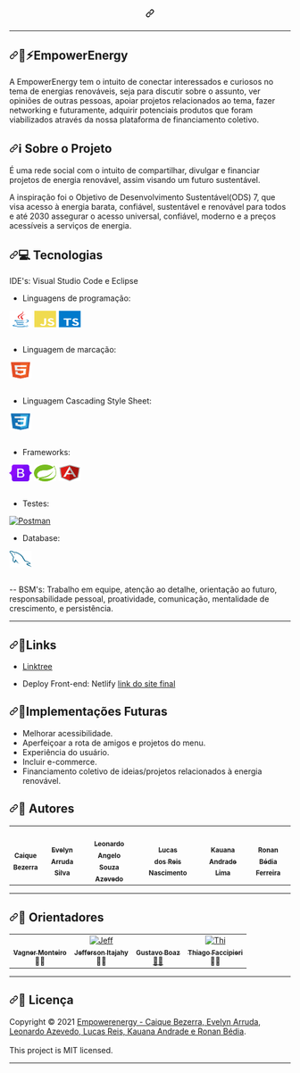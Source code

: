 
<readme-toc>
 <div data-target="readme-toc.content" class="Box-body px-5 pb-5">
          <article class="markdown-body entry-content container-lg" itemprop="text"><h1 align="center" dir="auto"><a id="" class="anchor" aria-hidden="true" href="#"><svg class="octicon octicon-link" viewBox="0 0 16 16" version="1.1" width="16" height="16" aria-hidden="true"><path fill-rule="evenodd" d="M7.775 3.275a.75.75 0 001.06 1.06l1.25-1.25a2 2 0 112.83 2.83l-2.5 2.5a2 2 0 01-2.83 0 .75.75 0 00-1.06 1.06 3.5 3.5 0 004.95 0l2.5-2.5a3.5 3.5 0 00-4.95-4.95l-1.25 1.25zm-4.69 9.64a2 2 0 010-2.83l2.5-2.5a2 2 0 012.83 0 .75.75 0 001.06-1.06 3.5 3.5 0 00-4.95 0l-2.5 2.5a3.5 3.5 0 004.95 4.95l1.25-1.25a.75.75 0 00-1.06-1.06l-1.25 1.25a2 2 0 01-2.83 0z"></path></svg></a>
	<a target="_blank" rel="noopener noreferrer" href="https://media4.giphy.com/media/Vf9VTiNQJXNLbFL3QL/giphy.gif?cid=790b76115c2f09fbdef92fbb00ef09f09a1ed74821206625&rid=giphy.gif&ct=g" height="450" width="1000" data-canonical-src="https://media.giphy.com/media/5YHAujrqqb31B81o0W/giphy.gif" style="max-width: 100%;"></a>
</h1>
<hr>
  
<h1 dir="auto"><a id="user-content-ℹ--sobre-o-projeto" class="anchor" aria-hidden="true" href="#ℹ--sobre-o-projeto"><svg class="octicon octicon-link" viewBox="0 0 16 16" version="1.1" width="16" height="16" aria-hidden="true"><path fill-rule="evenodd" d="M7.775 3.275a.75.75 0 001.06 1.06l1.25-1.25a2 2 0 112.83 2.83l-2.5 2.5a2 2 0 01-2.83 0 .75.75 0 00-1.06 1.06 3.5 3.5 0 004.95 0l2.5-2.5a3.5 3.5 0 00-4.95-4.95l-1.25 1.25zm-4.69 9.64a2 2 0 010-2.83l2.5-2.5a2 2 0 012.83 0 .75.75 0 001.06-1.06 3.5 3.5 0 00-4.95 0l-2.5 2.5a3.5 3.5 0 004.95 4.95l1.25-1.25a.75.75 0 00-1.06-1.06l-1.25 1.25a2 2 0 01-2.83 0z"></path></svg></a><g-emoji class="g-emoji" alias="information_source" fallback-src="">🔆⚡</g-emoji>EmpowerEnergy</h1>
    
A EmpowerEnergy tem o intuito de conectar interessados e curiosos no tema de energias renováveis, seja para discutir sobre o assunto, ver opiniões de outras pessoas, apoiar projetos relacionados ao tema, fazer networking e futuramente, adquirir potenciais produtos que foram viabilizados através da nossa plataforma de financiamento coletivo.

<h1 dir="auto"><a id="user-content-ℹ--sobre-o-projeto" class="anchor" aria-hidden="true" href="#ℹ--sobre-o-projeto"><svg class="octicon octicon-link" viewBox="0 0 16 16" version="1.1" width="16" height="16" aria-hidden="true"><path fill-rule="evenodd" d="M7.775 3.275a.75.75 0 001.06 1.06l1.25-1.25a2 2 0 112.83 2.83l-2.5 2.5a2 2 0 01-2.83 0 .75.75 0 00-1.06 1.06 3.5 3.5 0 004.95 0l2.5-2.5a3.5 3.5 0 00-4.95-4.95l-1.25 1.25zm-4.69 9.64a2 2 0 010-2.83l2.5-2.5a2 2 0 012.83 0 .75.75 0 001.06-1.06 3.5 3.5 0 00-4.95 0l-2.5 2.5a3.5 3.5 0 004.95 4.95l1.25-1.25a.75.75 0 00-1.06-1.06l-1.25 1.25a2 2 0 01-2.83 0z"></path></svg></a><g-emoji class="g-emoji" alias="information_source" fallback-src="https://github.githubassets.com/images/icons/emoji/unicode/2139.png">ℹ</g-emoji>  Sobre o Projeto</h1>

É uma rede social com o intuito de compartilhar, divulgar e financiar projetos de energia renovável, assim visando um futuro sustentável.

A inspiração foi o Objetivo de Desenvolvimento Sustentável(ODS) 7, que visa acesso à energia barata, confiável, sustentável e renovável para todos e até 2030 assegurar o acesso universal, confiável, moderno e a preços acessíveis a serviços de energia.


<h1 dir="auto"><a id="user-content--tecnologias" class="anchor" aria-hidden="true" href="#-tecnologias"><svg class="octicon octicon-link" viewBox="0 0 16 16" version="1.1" width="16" height="16" aria-hidden="true"><path fill-rule="evenodd" d="M7.775 3.275a.75.75 0 001.06 1.06l1.25-1.25a2 2 0 112.83 2.83l-2.5 2.5a2 2 0 01-2.83 0 .75.75 0 00-1.06 1.06 3.5 3.5 0 004.95 0l2.5-2.5a3.5 3.5 0 00-4.95-4.95l-1.25 1.25zm-4.69 9.64a2 2 0 010-2.83l2.5-2.5a2 2 0 012.83 0 .75.75 0 001.06-1.06 3.5 3.5 0 00-4.95 0l-2.5 2.5a3.5 3.5 0 004.95 4.95l1.25-1.25a.75.75 0 00-1.06-1.06l-1.25 1.25a2 2 0 01-2.83 0z"></path></svg></a><g-emoji class="g-emoji" alias="computer" fallback-src="https://github.githubassets.com/images/icons/emoji/unicode/1f4bb.png">💻</g-emoji> Tecnologias</h1>
<p dir="auto">IDE's: Visual Studio Code e Eclipse</p>
<ul dir="auto">
<li>Linguagens de programação:</li>
</ul>
<div dir="auto">
  <a target="_blank" rel="noopener noreferrer" href="https://raw.githubusercontent.com/devicons/devicon/master/icons/java/java-original.svg"><img align="center" alt="Java" height="30" width="40" src="https://raw.githubusercontent.com/devicons/devicon/master/icons/java/java-original.svg" style="max-width: 100%;"></a>
  <a target="_blank" rel="noopener noreferrer" href="https://raw.githubusercontent.com/devicons/devicon/master/icons/javascript/javascript-plain.svg"><img align="center" alt="Js" height="30" width="40" src="https://raw.githubusercontent.com/devicons/devicon/master/icons/javascript/javascript-plain.svg" style="max-width: 100%;"></a>
  <a target="_blank" rel="noopener noreferrer" href="https://raw.githubusercontent.com/devicons/devicon/master/icons/typescript/typescript-plain.svg"><img align="center" alt="Ts" height="30" width="40" src="https://raw.githubusercontent.com/devicons/devicon/master/icons/typescript/typescript-plain.svg" style="max-width: 100%;"></a>
</div><br>
<ul dir="auto">
<li>Linguagem de marcação:</li>
</ul>
<div dir="auto">
 <a target="_blank" rel="noopener noreferrer" href="https://raw.githubusercontent.com/devicons/devicon/master/icons/html5/html5-original.svg"><img align="center" alt="HTML" height="30" width="40" src="https://raw.githubusercontent.com/devicons/devicon/master/icons/html5/html5-original.svg" style="max-width: 100%;"></a>
</div><br>
<ul dir="auto">
<li>Linguagem Cascading Style Sheet:</li>
</ul>
<div dir="auto">
  <a target="_blank" rel="noopener noreferrer" href="https://raw.githubusercontent.com/devicons/devicon/master/icons/css3/css3-original.svg"><img align="center" alt="CSS" height="30" width="40" src="https://raw.githubusercontent.com/devicons/devicon/master/icons/css3/css3-original.svg" style="max-width: 100%;"></a>
</div><br>
<ul dir="auto">
<li>Frameworks:</li>
</ul>
<div dir="auto">
  <a target="_blank" rel="noopener noreferrer" href="https://raw.githubusercontent.com/devicons/devicon/master/icons/bootstrap/bootstrap-original.svg"><img align="center" alt="Bootstrap" height="30" width="40" src="https://raw.githubusercontent.com/devicons/devicon/master/icons/bootstrap/bootstrap-original.svg" style="max-width: 100%;"></a>
  <a target="_blank" rel="noopener noreferrer" href="https://raw.githubusercontent.com/devicons/devicon/master/icons/spring/spring-original.svg"><img align="center" alt="spring" height="30" width="40" src="https://raw.githubusercontent.com/devicons/devicon/master/icons/spring/spring-original.svg" style="max-width: 100%;"></a>
 <a target="_blank" rel="noopener noreferrer" href="https://raw.githubusercontent.com/devicons/devicon/master/icons/angularjs/angularjs-original.svg"><img align="center" alt="angular" height="30" width="40" src="https://raw.githubusercontent.com/devicons/devicon/master/icons/angularjs/angularjs-original.svg" style="max-width: 100%;"></a>
</div><br>
<ul dir="auto">
<li>Testes:</li>
</ul>
<p dir="auto"><a href="#"><img src="https://camo.githubusercontent.com/253796bc5d9fa25c5ce28f12a498e2cba713f783e360ca3b238dd0378b963221/68747470733a2f2f696d672e736869656c64732e696f2f62616467652f506f73746d616e2d4646364333373f7374796c653d666f722d7468652d6261646765266c6f676f3d506f73746d616e266c6f676f436f6c6f723d666666666666" alt="Postman" data-canonical-src="https://img.shields.io/badge/Postman-FF6C37?style=for-the-badge&amp;logo=Postman&amp;logoColor=ffffff" style="max-width: 100%;"></a><br></p>
<ul dir="auto">
<li>Database:</li>
</ul>
<div dir="auto">
  <a target="_blank" rel="noopener noreferrer" href="https://raw.githubusercontent.com/devicons/devicon/master/icons/mysql/mysql-original.svg"><img align="center" alt="MySQL" height="30" width="40" src="https://raw.githubusercontent.com/devicons/devicon/master/icons/mysql/mysql-original.svg" style="max-width: 100%;"></a>
</div><br>
<p dir="auto">-- BSM's: Trabalho em equipe, atenção ao detalhe, orientação ao futuro, responsabilidade pessoal, proatividade, comunicação, mentalidade de crescimento, e persistência.</p>
<hr>

  <h1 dir="auto"><a id="user-content-ℹ--sobre-o-projeto" class="anchor" aria-hidden="true" href="#ℹ--sobre-o-projeto"><svg class="octicon octicon-link" viewBox="0 0 16 16" version="1.1" width="16" height="16" aria-hidden="true"><path fill-rule="evenodd" d="M7.775 3.275a.75.75 0 001.06 1.06l1.25-1.25a2 2 0 112.83 2.83l-2.5 2.5a2 2 0 01-2.83 0 .75.75 0 00-1.06 1.06 3.5 3.5 0 004.95 0l2.5-2.5a3.5 3.5 0 00-4.95-4.95l-1.25 1.25zm-4.69 9.64a2 2 0 010-2.83l2.5-2.5a2 2 0 012.83 0 .75.75 0 001.06-1.06 3.5 3.5 0 00-4.95 0l-2.5 2.5a3.5 3.5 0 004.95 4.95l1.25-1.25a.75.75 0 00-1.06-1.06l-1.25 1.25a2 2 0 01-2.83 0z"></path></svg></a><g-emoji class="g-emoji" alias="information_source" fallback-src="">🔗</g-emoji>Links</h1>

<ul dir="auto">
<li><a href="https://linktr.ee/empowerenergy" rel="nofollow">Linktree</a></li>
</ul>
</a>
<ul dir="auto">
<li>Deploy Front-end: Netlify <a href="https://empowerenergy.netlify.app" rel="nofollow">link do site final</a></li>
</ul>

   <h1 dir="auto"><a id="user-content-ℹ--sobre-o-projeto" class="anchor" aria-hidden="true" href="#ℹ--sobre-o-projeto"><svg class="octicon octicon-link" viewBox="0 0 16 16" version="1.1" width="16" height="16" aria-hidden="true"><path fill-rule="evenodd" d="M7.775 3.275a.75.75 0 001.06 1.06l1.25-1.25a2 2 0 112.83 2.83l-2.5 2.5a2 2 0 01-2.83 0 .75.75 0 00-1.06 1.06 3.5 3.5 0 004.95 0l2.5-2.5a3.5 3.5 0 00-4.95-4.95l-1.25 1.25zm-4.69 9.64a2 2 0 010-2.83l2.5-2.5a2 2 0 012.83 0 .75.75 0 001.06-1.06 3.5 3.5 0 00-4.95 0l-2.5 2.5a3.5 3.5 0 004.95 4.95l1.25-1.25a.75.75 0 00-1.06-1.06l-1.25 1.25a2 2 0 01-2.83 0z"></path></svg></a><g-emoji class="g-emoji" alias="information_source" fallback-src="">🚀</g-emoji>Implementações Futuras</h1>

- Melhorar acessibilidade.
- Aperfeiçoar a rota de amigos e projetos do menu.
- Experiência do usuário.
- Incluir e-commerce.
- Financiamento coletivo de ideias/projetos relacionados à energia renovável.

<h1 dir="auto"><a id="user-content--autores" class="anchor" aria-hidden="true" href="#-autores"><svg class="octicon octicon-link" viewBox="0 0 16 16" version="1.1" width="16" height="16" aria-hidden="true"><path fill-rule="evenodd" d="M7.775 3.275a.75.75 0 001.06 1.06l1.25-1.25a2 2 0 112.83 2.83l-2.5 2.5a2 2 0 01-2.83 0 .75.75 0 00-1.06 1.06 3.5 3.5 0 004.95 0l2.5-2.5a3.5 3.5 0 00-4.95-4.95l-1.25 1.25zm-4.69 9.64a2 2 0 010-2.83l2.5-2.5a2 2 0 012.83 0 .75.75 0 001.06-1.06 3.5 3.5 0 00-4.95 0l-2.5 2.5a3.5 3.5 0 004.95 4.95l1.25-1.25a.75.75 0 00-1.06-1.06l-1.25 1.25a2 2 0 01-2.83 0z"></path></svg></a><g-emoji class="g-emoji" alias="bust_in_silhouette" fallback-src="https://github.githubassets.com/images/icons/emoji/unicode/1f464.png">👤</g-emoji> Autores</h1>
<table>
	<tbody><tr>
		<td align="center">
			<a href="(https://github.com/caiqueb05">
				<img width="100px" height="auto" src="https://avatars.githubusercontent.com/u/81648936?v=4" alt="" style="max-width: 100%;">
				<br>
				<sub>
					<b>Caique<br>Bezerra</b>
				</sub>
			</a>
		</td>
		<td align="center">
			<a href="https://github.com/evelynarruda">
				<img width="100px" height="auto" src="https://avatars.githubusercontent.com/u/89674125?v=4" alt="" style="max-width: 100%;">
				<br>
				<sub>
					<b>Evelyn<br>Arruda Silva</b>
				</sub>
			</a>
		</td>
		<td align="center">
			<a href="https://github.com/lleonardoazevedo">
				<img width="100px" height="auto" src="https://avatars.githubusercontent.com/u/86493240?v=4" alt="" style="max-width: 100%;">
				<br>
				<sub>
					<b>Leonardo Angelo<br>Souza Azevedo</b>
				</sub>
			</a>
		</td>
		<td align="center">
			<a href="https://github.com/therealkaslow">
				<img width="100px" height="auto" src="https://avatars.githubusercontent.com/u/88865748?v=4" alt="" style="max-width: 100%;">
				<br>
				<sub>
					<b>Lucas<br>dos Reis Nascimento</b>
				</sub>
			</a>
		</td>
		<td align="center">
			<a href="https://github.com/kauanaandrade">
				<img width="100px" height="auto" src="https://avatars.githubusercontent.com/u/88996534?v=4" alt="" style="max-width: 100%;">
				<br>
				<sub>
					<b>Kauana<br>Andrade Lima</b>
				</sub>
			</a>
<td align="center">
			<a href=" https://github.com/ronanbedia">
				<img width="100px" height="auto" src="https://avatars.githubusercontent.com/u/89662092?v=4" alt="" style="max-width: 100%;">
				<br>
				<sub>
					<b>Ronan<br>Bédia Ferreira</b>
				</sub>
			</a>
		</td>
	</tr>
</tbody></table>
<hr>
        
<h1 dir="auto"><a id="user-content--orientadores" class="anchor" aria-hidden="true" href="#-orientadores"><svg class="octicon octicon-link" viewBox="0 0 16 16" version="1.1" width="16" height="16" aria-hidden="true"><path fill-rule="evenodd" d="M7.775 3.275a.75.75 0 001.06 1.06l1.25-1.25a2 2 0 112.83 2.83l-2.5 2.5a2 2 0 01-2.83 0 .75.75 0 00-1.06 1.06 3.5 3.5 0 004.95 0l2.5-2.5a3.5 3.5 0 00-4.95-4.95l-1.25 1.25zm-4.69 9.64a2 2 0 010-2.83l2.5-2.5a2 2 0 012.83 0 .75.75 0 001.06-1.06 3.5 3.5 0 00-4.95 0l-2.5 2.5a3.5 3.5 0 004.95 4.95l1.25-1.25a.75.75 0 00-1.06-1.06l-1.25 1.25a2 2 0 01-2.83 0z"></path></svg></a><g-emoji class="g-emoji" alias="handshake" fallback-src="https://github.githubassets.com/images/icons/emoji/unicode/1f91d.png">🤝</g-emoji> Orientadores</h1>
<p dir="auto"></p>
<table>
  <tbody><tr>
    	  <td align="center"><a href="https://www.linkedin.com/in/vagner-monteiro-01b02811b/" rel="nofollow"><img src="https://media-exp1.licdn.com/dms/image/C4D03AQEtY0j2aFP_6w/profile-displayphoto-shrink_200_200/0/1588603343122?e=1643241600&v=beta&t=Pv2RELkxTZtGASUh8blRaSVWRtBhhRNLJ368YOVK_fw" width="100px;" alt="" data-canonical-src="https://media-exp1.licdn.com/dms/image/C4D03AQG-GED78ZIu3g/profile-displayphoto-shrink_400_400/0/1605569367220?e=1639612800&amp;v=beta&amp;t=4zTNK5W92b3ew6mUS-zXBSIMoody05KL69KHczZ-qbw" style="max-width: 100%;"><br><sub><b>Vagner Monteiro</b></sub></a><br><a title="Instrutor Generation Brasil"><g-emoji class="g-emoji" alias="man_astronaut" fallback-src="https://github.githubassets.com/images/icons/emoji/unicode/1f468-1f680.png">👨‍🚀</g-emoji></a></td> 
	  <td align="center"><a href="https://www.linkedin.com/in/jefferson-itajahy-aab58b120/" rel="nofollow"><img src="https://avatars.githubusercontent.com/u/76132310?v=4" width="100px;" alt="Jeff" style="max-width: 100%;"><br><sub><b>Jefferson Itajahy </b></sub></a><br><a title="Instrutor Generation Brasil"><g-emoji class="g-emoji" alias="man_astronaut" fallback-src="https://github.githubassets.com/images/icons/emoji/unicode/1f468-1f680.png">👨‍🚀</g-emoji></a></td> 
         <td align="center"><a href="https://www.linkedin.com/in/gustavoboaz/" rel="nofollow"><img src="https://media-exp1.licdn.com/dms/image/C4D03AQHJS-OwxqT4Og/profile-displayphoto-shrink_200_200/0/1628107373308?e=1643241600&v=beta&t=pLAV5rgMB07QYLrB5Qu8LTM2-LU-tIzp6j7pw0xciTc" width="100px;" alt="" data-canonical-src="https://media-exp1.licdn.com/dms/image/C4D03AQGTXH-g1mLpkg/profile-displayphoto-shrink_400_400/0/1603344125611?e=1639612800&amp;v=beta&amp;t=qhfqWdNYfqifTcfh9emwCjwVLPVfe_nQYbVpheYj1tc" style="max-width: 100%;"><br><sub><b>Gustavo Boaz</b></sub></a><br><a href="/FelipeJuanFernandes/blue-generation/blob/main" title="Instrutor Generation Brasil"><g-emoji class="g-emoji" alias="man_astronaut" fallback-src="https://github.githubassets.com/images/icons/emoji/unicode/1f468-1f680.png">👨‍🚀</g-emoji></a></td> 
    <td align="center"><a href="https://www.linkedin.com/in/thiago-faccipieri//" rel="nofollow"><img src="https://camo.githubusercontent.com/b027d34746212e324ab37b0ba924d8f25229d0fcf5334741f019fb2b996b76f5/68747470733a2f2f6d656469612d657870312e6c6963646e2e636f6d2f646d732f696d6167652f433445303341514551356662374e4d484834512f70726f66696c652d646973706c617970686f746f2d736872696e6b5f3430305f3430302f302f313630333230363030333438353f653d3136333936313238303026763d6265746126743d436f634347704b74716b6349755437786e78464337364f784b4b4948355970665330526776436d697a4263" width="100px;" alt="Thi" data-canonical-src="https://media-exp1.licdn.com/dms/image/C4E03AQEQ5fb7NMHH4Q/profile-displayphoto-shrink_400_400/0/1603206003485?e=1639612800&amp;v=beta&amp;t=CocCGpKtqkcIuT7xnxFC76OxKKIH5YpfS0RgvCmizBc" style="max-width: 100%;"><br><sub><b>Thiago Faccipieri</b></sub></a><br><a title="Instrutor Generation Brasil"><g-emoji class="g-emoji" alias="man_astronaut" fallback-src="https://github.githubassets.com/images/icons/emoji/unicode/1f468-1f680.png">👨‍🚀</g-emoji></a></td>	  
</tr>
</tbody></table>
<hr>
<h1 dir="auto"><a id="user-content--licença" class="anchor" aria-hidden="true" href="#-licença"><svg class="octicon octicon-link" viewBox="0 0 16 16" version="1.1" width="16" height="16" aria-hidden="true"><path fill-rule="evenodd" d="M7.775 3.275a.75.75 0 001.06 1.06l1.25-1.25a2 2 0 112.83 2.83l-2.5 2.5a2 2 0 01-2.83 0 .75.75 0 00-1.06 1.06 3.5 3.5 0 004.95 0l2.5-2.5a3.5 3.5 0 00-4.95-4.95l-1.25 1.25zm-4.69 9.64a2 2 0 010-2.83l2.5-2.5a2 2 0 012.83 0 .75.75 0 001.06-1.06 3.5 3.5 0 00-4.95 0l-2.5 2.5a3.5 3.5 0 004.95 4.95l1.25-1.25a.75.75 0 00-1.06-1.06l-1.25 1.25a2 2 0 01-2.83 0z"></path></svg></a><g-emoji class="g-emoji" alias="scroll" fallback-src="https://github.githubassets.com/images/icons/emoji/unicode/1f4dc.png">📜</g-emoji> Licença</h1>
<p dir="auto">Copyright <g-emoji class="g-emoji" alias="copyright" fallback-src="https://github.githubassets.com/images/icons/emoji/unicode/00a9.png">©️</g-emoji> 2021 <a href="https://github.com/Projeto-Integrador-EmpowerEnergy/Empower_Energy_Front">Empowerenergy - Caique Bezerra, Evelyn Arruda, Leonardo Azevedo, Lucas Reis, Kauana Andrade e Ronan Bédia</a>.
<br>
<br>
This project is <a>MIT</a> licensed.</p>
<hr>
</article>
        </div>
    </div>

  </readme-toc>
